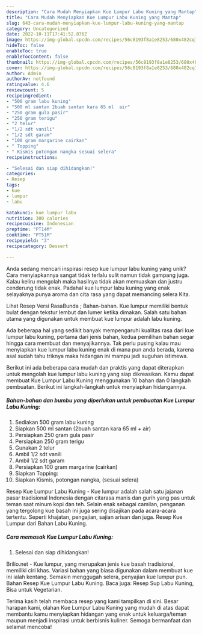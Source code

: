```yaml
---
description: "Cara Mudah Menyiapkan Kue Lumpur Labu Kuning yang Mantap"
title: "Cara Mudah Menyiapkan Kue Lumpur Labu Kuning yang Mantap"
slug: 643-cara-mudah-menyiapkan-kue-lumpur-labu-kuning-yang-mantap
category: Uncategorized
date: 2022-10-11T17:41:52.876Z
image: https://img-global.cpcdn.com/recipes/56c8193f8a1e8253/680x482cq70/kue-lumpur-labu-kuning-foto-resep-utama.jpg
hideToc: false
enableToc: true
enableTocContent: false
thumbnail: https://img-global.cpcdn.com/recipes/56c8193f8a1e8253/680x482cq70/kue-lumpur-labu-kuning-foto-resep-utama.jpg
cover: https://img-global.cpcdn.com/recipes/56c8193f8a1e8253/680x482cq70/kue-lumpur-labu-kuning-foto-resep-utama.jpg
author: Admin
authorAv: notfound
ratingvalue: 4.6
reviewcount: 5
recipeingredient:
- "500 gram labu kuning"
- "500 ml santan 2buah santan kara 65 ml  air"
- "250 gram gula pasir"
- "250 gram terigu"
- "2 telur"
- "1/2 sdt vanili"
- "1/2 sdt garam"
- "100 gram margarine cairkan"
- " Topping"
- " Kismis potongan nangka sesuai selera"
recipeinstructions:

- "Selesai dan siap dihidangkan!"
categories:
- Resep
tags:
- kue
- lumpur
- labu

katakunci: kue lumpur labu 
nutrition: 300 calories
recipecuisine: Indonesian
preptime: "PT14M"
cooktime: "PT51M"
recipeyield: "3"
recipecategory: Dessert

---
```





Anda sedang mencari inspirasi resep kue lumpur labu kuning yang unik? Cara menyiapkannya sangat tidak terlalu sulit namun tidak gampang juga. Kalau keliru mengolah maka hasilnya tidak akan memuaskan dan justru cenderung tidak enak. Padahal kue lumpur labu kuning yang enak selayaknya punya aroma dan cita rasa yang dapat memancing selera Kita.





Lihat Resep Versi RasaBunda ; Bahan-bahan. Kue lumpur memiliki bentuk bulat dengan tekstur lembut dan lumer ketika dimakan. Salah satu bahan utama yang digunakan untuk membuat kue lumpur adalah labu kuning.

Ada beberapa hal yang sedikit banyak mempengaruhi kualitas rasa dari kue lumpur labu kuning, pertama dari jenis bahan, kedua pemilihan bahan segar hingga cara membuat dan menyajikannya. Tak perlu pusing kalau mau menyiapkan kue lumpur labu kuning enak di mana pun anda berada, karena asal sudah tahu triknya maka hidangan ini mampu jadi suguhan istimewa.






Berikut ini ada beberapa cara mudah dan praktis yang dapat diterapkan untuk mengolah kue lumpur labu kuning yang siap dikreasikan. Kamu dapat membuat Kue Lumpur Labu Kuning menggunakan 10 bahan dan 0 langkah pembuatan. Berikut ini langkah-langkah untuk menyiapkan hidangannya.

<!--inarticleads1-->

##### Bahan-bahan dan bumbu yang diperlukan untuk pembuatan Kue Lumpur Labu Kuning:

1. Sediakan 500 gram labu kuning
1. Siapkan 500 ml santan (2buah santan kara 65 ml + air)
1. Persiapkan 250 gram gula pasir
1. Persiapkan 250 gram terigu
1. Gunakan 2 telur
1. Ambil 1/2 sdt vanili
1. Ambil 1/2 sdt garam
1. Persiapkan 100 gram margarine (cairkan)
1. Siapkan  Topping:
1. Siapkan  Kismis, potongan nangka, (sesuai selera)


Resep Kue Lumpur Labu Kuning - Kue lumpur adalah salah satu jajanan pasar tradisional Indonesia dengan citarasa manis dan gurih yang pas untuk teman saat minum kopi dan teh. Selain enak sebagai camilan, penganan yang tergolong kue basah ini juga sering disajikan pada acara-acara tertentu. Seperti khajatan, pengajian, sajian arisan dan juga. Resep Kue Lumpur dari Bahan Labu Kuning. 

<!--inarticleads2-->

##### Cara memasak Kue Lumpur Labu Kuning:


1. Selesai dan siap dihidangkan!

Brilio.net - Kue lumpur, yang merupakan jenis kue basah tradisional, memiliki ciri khas. Variasi bahan yang biasa digunakan dalam membuat kue ini ialah kentang. Semakin menggugah selera, penyajian kue lumpur pun. Bahan Resep Kue Lumpur Labu Kuning. Baca juga: Resep Sup Labu Kuning, Bisa untuk Vegetarian. 

Terima kasih telah membaca resep yang kami tampilkan di sini. Besar harapan kami, olahan Kue Lumpur Labu Kuning yang mudah di atas dapat membantu kamu menyiapkan hidangan yang enak untuk keluarga/teman maupun menjadi inspirasi untuk berbisnis kuliner. Semoga bermanfaat dan selamat mencoba!
